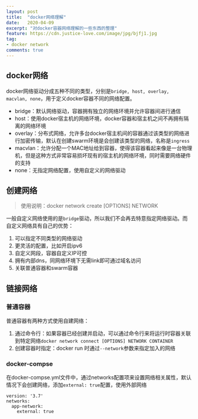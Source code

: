 ```yaml
---
layout: post
title:  "docker网络理解"
date:   2020-04-09
excerpt: "对docker容器网络理解的一些东西的整理"
feature: https://cdn.justice-love.com/image/jpg/bjfj1.jpg
tag:
- docker network
comments: true
---
```


## docker网络

docker网络驱动分成五种不同的类型，分别是`bridge, host, overlay, macvlan, none`，用于定义docker容器不同的网络配置。
* bridge：默认网络驱动，容器拥有独立的网络环境并允许容器间进行通信
* host：使用docker宿主机的网络环境，docker容器和宿主机之间不再拥有隔离的网络环境
* overlay：分布式网络，允许多台docker宿主机间的容器通过该类型的网络进行加密传输，默认在创建swarm环境是会创建该类型的网络，名称是`ingress`
* macvlan：允许分配一个MAC地址给到容器，使得该容器看起来像是一台物理机，但是这种方式非常容易损坏现有的宿主机的网络环境，同时需要网络硬件的支持
* none：无指定网络配置，使用自定义的网络驱动

## 创建网络

> 使用说明：docker network create [OPTIONS] NETWORK

一般自定义网络使用的是`bridge`驱动，所以我们不会再去特意指定网络驱动。而自定义网络具有自己的优势：
1. 可以指定不同类型的网络驱动
2. 更灵活的配置，比如开启ipv6
3. 自定义网段，容器自定义IP可控
4. 拥有内部dns，同网络环境下无需link即可通过域名访问
5. 关联普通容器和swarm容器

## 链接网络

### 普通容器
普通容器有两种方式使用自建网络：
1. 通过命令行：如果容器已经创建并启动，可以通过命令行来将运行时容器关联到特定网络`docker network connect [OPTIONS] NETWORK CONTAINER`
2. 创建容器时指定：docker run 时通过`--network`参数来指定加入的网络
 
### docker-compse
在docker-compse.yml文件中，通过networks配置项来设置网络相关属性，默认情况下会创建网络，添加`external: true`配置，使用外部网络
```
version: '3.7'
networks:
  app-network:
    external: true
```
